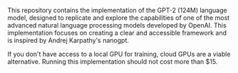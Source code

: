 This repository contains the implementation of the GPT-2 (124M) language model, designed to replicate and explore the capabilities of one of the most advanced natural language processing models developed by OpenAI. This implementation focuses on creating a clear and accessible framework and is inspired by Andrej Karpathy's nanogpt.

If you don't have access to a local GPU for training, cloud GPUs are a viable alternative. Running this implementation should not cost more than $15.
